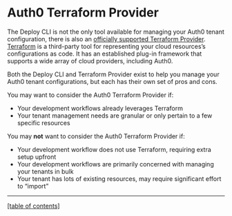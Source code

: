 # Auth0 Terraform Provider

The Deploy CLI is not the only tool available for managing your Auth0 tenant configuration, there is also an [officially supported Terraform Provider](https://github.com/auth0/terraform-provider-auth0). [Terraform](https://terraform.io/) is a third-party tool for representing your cloud resources’s configurations as code. It has an established plug-in framework that supports a wide array of cloud providers, including Auth0.

Both the Deploy CLI and Terraform Provider exist to help you manage your Auth0 tenant configurations, but each has their own set of pros and cons.

You may want to consider the Auth0 Terraform Provider if:

- Your development workflows already leverages Terraform
- Your tenant management needs are granular or only pertain to a few specific resources

You may **not** want to consider the Auth0 Terraform Provider if:

- Your development workflow does not use Terraform, requiring extra setup upfront
- Your development workflows are primarily concerned with managing your tenants in bulk
- Your tenant has lots of existing resources, may require significant effort to “import”

---

[[table of contents]](../README.md#documentation)
